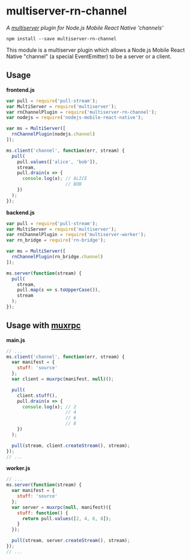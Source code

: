 # multiserver-rn-channel

_A [multiserver](https://github.com/ssbc/multiserver) plugin for Node.js Mobile React Native 'channels'_

```
npm install --save multiserver-rn-channel
```

This module is a multiserver plugin which allows a Node.js Mobile React Native "channel" (a special EventEmitter) to be a server or a client.

## Usage

**frontend.js**

```js
var pull = require('pull-stream');
var MultiServer = require('multiserver');
var rnChannelPlugin = require('multiserver-rn-channel');
var nodejs = require('nodejs-mobile-react-native');

var ms = MultiServer([
  rnChannelPlugin(nodejs.channel)
]);

ms.client('channel', function(err, stream) {
  pull(
    pull.values(['alice', 'bob']),
    stream,
    pull.drain(x => {
      console.log(x); // ALICE
                      // BOB
    })
  );
});
```

**backend.js**

```js
var pull = require('pull-stream');
var MultiServer = require('multiserver');
var rnChannelPlugin = require('multiserver-worker');
var rn_bridge = require('rn-bridge');

var ms = MultiServer([
  rnChannelPlugin(rn_bridge.channel)
]);

ms.server(function(stream) {
  pull(
    stream,
    pull.map(s => s.toUpperCase()),
    stream
  );
});
```

## Usage with [muxrpc](https://github.com/ssbc/muxrpc)

**main.js**

```js
// ...
ms.client('channel', function(err, stream) {
  var manifest = {
    stuff: 'source'
  };
  var client = muxrpc(manifest, null)();

  pull(
    client.stuff(),
    pull.drain(x => {
      console.log(x); // 2
                      // 4
                      // 6
                      // 8
    })
  );

  pull(stream, client.createStream(), stream);
});
// ...
```

**worker.js**

```js
// ...
ms.server(function(stream) {
  var manifest = {
    stuff: 'source'
  };
  var server = muxrpc(null, manifest)({
    stuff: function() {
      return pull.values([2, 4, 6, 8]);
    }
  });

  pull(stream, server.createStream(), stream);
});
// ...
```